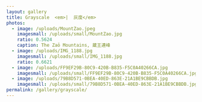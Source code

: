 ```yaml
---
layout: gallery
title: Grayscale  <em>|  灰度</em>
photos:
  - image: /uploads/MountZao.jpeg
    imagesmall: /uploads/small/MountZao.jpg
    ratio: 0.5624
    caption: The Zaō Mountains, 蔵王連峰
  - image: /uploads/IMG_1188.jpg
    imagesmall: /uploads/small/IMG_1188.jpg
    ratio: 0.6621
  - image: /uploads/FF9EF29B-80C9-420B-B835-F5C0A40266CA.jpg
    imagesmall: /uploads/small/FF9EF29B-80C9-420B-B835-F5C0A40266CA.jpg
  - image: /uploads/79B8D571-0BEA-40ED-863E-21A1BE9CBBDB.jpg
    imagesmall: /uploads/small/79B8D571-0BEA-40ED-863E-21A1BE9CBBDB.jpg
permalink: /gallery/grayscale/
---
```


